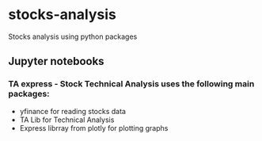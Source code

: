 # stocks-analysis
Stocks analysis using python packages

## Jupyter notebooks
### TA express - Stock Technical Analysis uses the following main packages:
- yfinance for reading stocks data
- TA Lib for Technical Analysis
- Express librray from plotly for plotting graphs
